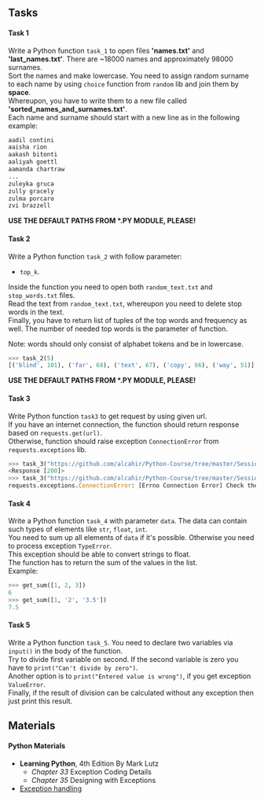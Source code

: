 ﻿
## Tasks

#### Task 1
Write a Python function `task_1` to open files __'names.txt'__ and __'last_names.txt'__. There are ~18000 names and approximately 98000 surnames.  
Sort the names and make lowercase. You need to assign random surname to each name by using `choice` function from `random` lib and join them by __space__.  
Whereupon, you have to write them to a new file called __'sorted_names_and_surnames.txt'__.  
Each name and surname should start with a new line as in the following example:  

```python
aadil contini
aaisha rion
aakash bitonti
aaliyah goettl
aamanda chartraw
...
zuleyka gruca
zully gracely
zulma porcaro
zvi brazzell
```

__USE THE DEFAULT PATHS FROM *.PY MODULE, PLEASE!__


#### Task 2
Write a Python function `task_2` with follow parameter:
* `top_k`.

Inside the function you need to open both `random_text.txt` and `stop_words.txt` files.   
Read the text from `random_text.txt`, whereupon you need to delete stop words in the text.  
Finally, you have to return list of tuples of the top words and frequency as well. The number of needed top words is the parameter of function.  
  
Note: words should only consist of alphabet tokens and be in lowercase.
```python
>>> task_2(5)
[('blind', 101), ('far', 68), ('text', 67), ('copy', 66), ('way', 51)]
```

__USE THE DEFAULT PATHS FROM *.PY MODULE, PLEASE!__

#### Task 3
Write Python function `task3` to get request by using given url.  
If you have an internet connection, the function should return response based on `requests.get(url)`.  
Otherwise, function should raise exception `ConnectionError` from `requests.exceptions` lib.
```python
>>> task_3("https://github.com/alcahir/Python-Course/tree/master/Session_5")
<Response [200]>
>>> task_3("https://github.com/alcahir/Python-Course/tree/master/Session_5")
requests.exceptions.ConnectionError: [Errno Connection Error] Check the internet connection
```

#### Task 4
Write a Python function `task_4` with parameter `data`. The data can contain such types of elements like `str`, `float`, `int`.  
You need to sum up all elements of `data` if it's possible. Otherwise you need to process exception `TypeError`.  
This exception should be able to convert strings to float.  
The function has to return the sum of the values in the list.  
Example:
```python
>>> get_sum([1, 2, 3])
6
>>> get_sum([1, '2', '3.5'])
7.5
```

#### Task 5
Write a Python function `task_5`. You need to declare two variables via `input()` in the body of the function.  
Try to divide first variable on second. If the second variable is zero you have to `print("Can't divide by zero")`.  
Another option is to `print("Entered value is wrong")`, if you get exception `ValueError`.  
Finally, if the result of division can be calculated without any exception then just print this result.


## Materials

#### Python Materials
* __Learning Python__, 4th Edition By Mark Lutz
  * _Chapter 33_ Exception Coding Details
  * _Chapter 35_ Designing with Exceptions
* [Exception handling](https://metanit.com/python/tutorial/2.11.php)




